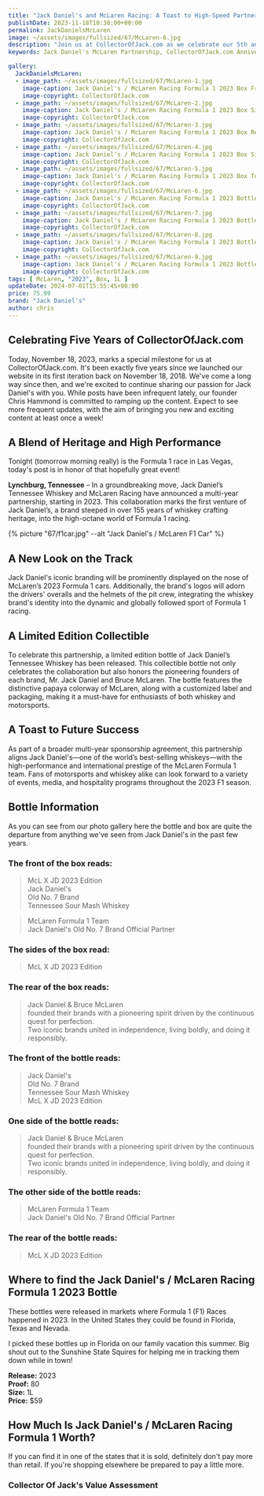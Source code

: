 ```yaml
---
title: "Jack Daniel's and McLaren Racing: A Toast to High-Speed Partnership"
publishDate: 2023-11-18T10:30:00+00:00
permalink: JackDanielsMcLaren
image: ~/assets/images/fullsized/67/McLaren-6.jpg
description: "Join us at CollectorOfJack.com as we celebrate our 5th anniversary and explore the exciting partnership between Jack Daniel's and McLaren Racing. Discover the limited edition whiskey bottle and branding on McLaren's 2023 F1 cars, symbolizing a fusion of motorsports thrill and whiskey heritage. With Chris Hammond ramping up content, expect more frequent and engaging posts on the world of whiskey collecting"
keywords: Jack Daniel's McLaren Partnership, CollectorOfJack.com Anniversary, Formula 1 Whiskey Collaboration, McLaren Racing 2023, Limited Edition Jack Daniel’s Bottle, Whiskey Collecting Blog, Chris Hammond Content, Motorsports and Whiskey Heritage, McLaren F1 Team, Jack Daniel's Branding in F1, Whiskey Collectors Community, High-Speed Whiskey Partnership, CollectorOfJack Updates

gallery:
  JackDanielsMcLaren:
  - image_path: ~/assets/images/fullsized/67/McLaren-1.jpg
    image-caption: Jack Daniel's / McLaren Racing Formula 1 2023 Box Front
    image-copyright: CollectorOfJack.com
  - image_path: ~/assets/images/fullsized/67/McLaren-2.jpg
    image-caption: Jack Daniel's / McLaren Racing Formula 1 2023 Box Side
    image-copyright: CollectorOfJack.com
  - image_path: ~/assets/images/fullsized/67/McLaren-3.jpg
    image-caption: Jack Daniel's / McLaren Racing Formula 1 2023 Box Rear
    image-copyright: CollectorOfJack.com
  - image_path: ~/assets/images/fullsized/67/McLaren-4.jpg
    image-caption: Jack Daniel's / McLaren Racing Formula 1 2023 Box Side
    image-copyright: CollectorOfJack.com
  - image_path: ~/assets/images/fullsized/67/McLaren-5.jpg
    image-caption: Jack Daniel's / McLaren Racing Formula 1 2023 Box Top
    image-copyright: CollectorOfJack.com
  - image_path: ~/assets/images/fullsized/67/McLaren-6.jpg
    image-caption: Jack Daniel's / McLaren Racing Formula 1 2023 Bottle Front
    image-copyright: CollectorOfJack.com
  - image_path: ~/assets/images/fullsized/67/McLaren-7.jpg
    image-caption: Jack Daniel's / McLaren Racing Formula 1 2023 Bottle Side
    image-copyright: CollectorOfJack.com
  - image_path: ~/assets/images/fullsized/67/McLaren-8.jpg
    image-caption: Jack Daniel's / McLaren Racing Formula 1 2023 Bottle Rear
    image-copyright: CollectorOfJack.com
  - image_path: ~/assets/images/fullsized/67/McLaren-9.jpg
    image-caption: Jack Daniel's / McLaren Racing Formula 1 2023 Bottle Side
    image-copyright: CollectorOfJack.com
tags: [ McLaren, "2023", Box, 1L ]
updateDate: 2024-07-01T15:55:45+00:00
price: 75.99
brand: "Jack Daniel's"
author: chris
---
```

## Celebrating Five Years of CollectorOfJack.com

Today, November 18, 2023, marks a special milestone for us at CollectorOfJack.com. It's been exactly five years since we launched our website in its first iteration back on November 18, 2018. We've come a long way since then, and we're excited to continue sharing our passion for Jack Daniel's with you. While posts have been infrequent lately, our founder Chris Hammond is committed to ramping up the content. Expect to see more frequent updates, with the aim of bringing you new and exciting content at least once a week!

## A Blend of Heritage and High Performance
Tonight (tomorrow morning really) is the Formula 1 race in Las Vegas, today's post is in honor of that hopefully great event!

**Lynchburg, Tennessee** – In a groundbreaking move, Jack Daniel’s Tennessee Whiskey and McLaren Racing have announced a multi-year partnership, starting in 2023. This collaboration marks the first venture of Jack Daniel’s, a brand steeped in over 155 years of whiskey crafting heritage, into the high-octane world of Formula 1 racing.

{% picture  "67/f1car.jpg" --alt "Jack Daniel's / McLaren F1 Car" %}

## A New Look on the Track

Jack Daniel's iconic branding will be prominently displayed on the nose of McLaren’s 2023 Formula 1 cars. Additionally, the brand's logos will adorn the drivers' overalls and the helmets of the pit crew, integrating the whiskey brand's identity into the dynamic and globally followed sport of Formula 1 racing.

## A Limited Edition Collectible

To celebrate this partnership, a limited edition bottle of Jack Daniel’s Tennessee Whiskey has been released. This collectible bottle not only celebrates the collaboration but also honors the pioneering founders of each brand, Mr. Jack Daniel and Bruce McLaren. The bottle features the distinctive papaya colorway of McLaren, along with a customized label and packaging, making it a must-have for enthusiasts of both whiskey and motorsports.

## A Toast to Future Success

As part of a broader multi-year sponsorship agreement, this partnership aligns Jack Daniel's—one of the world’s best-selling whiskeys—with the high-performance and international prestige of the McLaren Formula 1 team. Fans of motorsports and whiskey alike can look forward to a variety of events, media, and hospitality programs throughout the 2023 F1 season.

## Bottle Information
As you can see from our photo gallery here the bottle and box are quite the departure from anything we've seen from Jack Daniel's in the past few years. 

### The front of the box reads:
> McL X JD 2023 Edition  
> Jack Daniel's  
> Old No. 7 Brand  
> Tennessee Sour Mash Whiskey  

> McLaren Formula 1 Team  
> Jack Daniel's Old No. 7 Brand Official Partner

### The sides of the box read:
> McL X JD 2023 Edition  

### The rear of the box reads:
> Jack Daniel & Bruce McLaren  
> founded their brands with a pioneering spirit driven by the continuous quest for perfection.  
> Two iconic brands united in independence, living boldly, and doing it responsibly.

### The front of the bottle reads:

> Jack Daniel's  
> Old No. 7 Brand  
> Tennessee Sour Mash Whiskey  
> McL X JD 2023 Edition  

### One side of the bottle reads:
> Jack Daniel & Bruce McLaren  
> founded their brands with a pioneering spirit driven by the continuous quest for perfection.  
> Two iconic brands united in independence, living boldly, and doing it responsibly.

### The other side of the bottle reads:
> McLaren Formula 1 Team  
> Jack Daniel's Old No. 7 Brand Official Partner

### The rear of the bottle reads:
> McL X JD 2023 Edition  

## Where to find the Jack Daniel's / McLaren Racing Formula 1 2023 Bottle
These bottles were released in markets where Formula 1 (F1) Races happened in 2023. In the United States they could be found in Florida, Texas and Nevada. 

I picked these bottles up in Florida on our family vacation this summer. Big shout out to the Sunshine State Squires for helping me in tracking them down while in town!

**Release:** 2023  
**Proof:** 80  
**Size:** 1L  
**Price:** $59


## How Much Is Jack Daniel's / McLaren Racing Formula 1 Worth?
If you can find it in one of the states that it is sold, definitely don't pay more than retail. If you're shopping elsewhere be prepared to pay a little more.
 
### Collector Of Jack's Value Assessment

